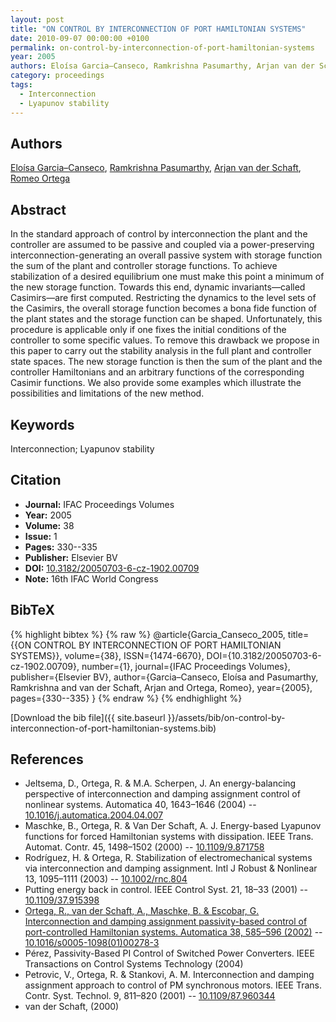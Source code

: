 ```yaml
---
layout: post
title: "ON CONTROL BY INTERCONNECTION OF PORT HAMILTONIAN SYSTEMS"
date: 2010-09-07 00:00:00 +0100
permalink: on-control-by-interconnection-of-port-hamiltonian-systems
year: 2005
authors: Eloísa Garcia–Canseco, Ramkrishna Pasumarthy, Arjan van der Schaft, Romeo Ortega
category: proceedings
tags:
  - Interconnection
  - Lyapunov stability
---
```

 
## Authors
[Eloísa Garcia–Canseco](authors/eloisa-garcia-canseco), [Ramkrishna Pasumarthy](authors/ramkrishna-pasumarthy), [Arjan van der Schaft](authors/arjan-van-der-schaft), [Romeo Ortega](authors/romeo-ortega)
 
## Abstract
In the standard approach of control by interconnection the plant and the controller are assumed to be passive and coupled via a power-preserving interconnection-generating an overall passive system with storage function the sum of the plant and controller storage functions. To achieve stabilization of a desired equilibrium one must make this point a minimum of the new storage function. Towards this end, dynamic invariants—called Casimirs—are first computed. Restricting the dynamics to the level sets of the Casimirs, the overall storage function becomes a bona fide function of the plant states and the storage function can be shaped. Unfortunately, this procedure is applicable only if one fixes the initial conditions of the controller to some specific values. To remove this drawback we propose in this paper to carry out the stability analysis in the full plant and controller state spaces. The new storage function is then the sum of the plant and the controller Hamiltonians and an arbitrary functions of the corresponding Casimir functions. We also provide some examples which illustrate the possibilities and limitations of the new method.
 
## Keywords
Interconnection; Lyapunov stability
 
## Citation
- **Journal:** IFAC Proceedings Volumes
- **Year:** 2005
- **Volume:** 38
- **Issue:** 1
- **Pages:** 330--335
- **Publisher:** Elsevier BV
- **DOI:** [10.3182/20050703-6-cz-1902.00709](https://doi.org/10.3182/20050703-6-cz-1902.00709)
- **Note:** 16th IFAC World Congress
 
## BibTeX
{% highlight bibtex %}
{% raw %}
@article{Garcia_Canseco_2005,
  title={{ON CONTROL BY INTERCONNECTION OF PORT HAMILTONIAN SYSTEMS}},
  volume={38},
  ISSN={1474-6670},
  DOI={10.3182/20050703-6-cz-1902.00709},
  number={1},
  journal={IFAC Proceedings Volumes},
  publisher={Elsevier BV},
  author={Garcia–Canseco, Eloísa and Pasumarthy, Ramkrishna and van der Schaft, Arjan and Ortega, Romeo},
  year={2005},
  pages={330--335}
}
{% endraw %}
{% endhighlight %}
 
[Download the bib file]({{ site.baseurl }}/assets/bib/on-control-by-interconnection-of-port-hamiltonian-systems.bib)
 
## References
- Jeltsema, D., Ortega, R. & M.A. Scherpen, J. An energy-balancing perspective of interconnection and damping assignment control of nonlinear systems. Automatica 40, 1643–1646 (2004) -- [10.1016/j.automatica.2004.04.007](https://doi.org/10.1016/j.automatica.2004.04.007)
- Maschke, B., Ortega, R. & Van Der Schaft, A. J. Energy-based Lyapunov functions for forced Hamiltonian systems with dissipation. IEEE Trans. Automat. Contr. 45, 1498–1502 (2000) -- [10.1109/9.871758](https://doi.org/10.1109/9.871758)
- Rodríguez, H. & Ortega, R. Stabilization of electromechanical systems via interconnection and damping assignment. Intl J Robust &amp; Nonlinear 13, 1095–1111 (2003) -- [10.1002/rnc.804](https://doi.org/10.1002/rnc.804)
- Putting energy back in control. IEEE Control Syst. 21, 18–33 (2001) -- [10.1109/37.915398](https://doi.org/10.1109/37.915398)
- [Ortega, R., van der Schaft, A., Maschke, B. & Escobar, G. Interconnection and damping assignment passivity-based control of port-controlled Hamiltonian systems. Automatica 38, 585–596 (2002)](interconnection-and-damping-assignment-passivity-based-control-of-port-controlled-hamiltonian-systems) -- [10.1016/s0005-1098(01)00278-3](https://doi.org/10.1016/s0005-1098(01)00278-3)
- Pérez, Passivity-Based PI Control of Switched Power Converters. IEEE Transactions on Control Systems Technology (2004)
- Petrovic, V., Ortega, R. & Stankovi, A. M. Interconnection and damping assignment approach to control of PM synchronous motors. IEEE Trans. Contr. Syst. Technol. 9, 811–820 (2001) -- [10.1109/87.960344](https://doi.org/10.1109/87.960344)
- van der Schaft, (2000)

